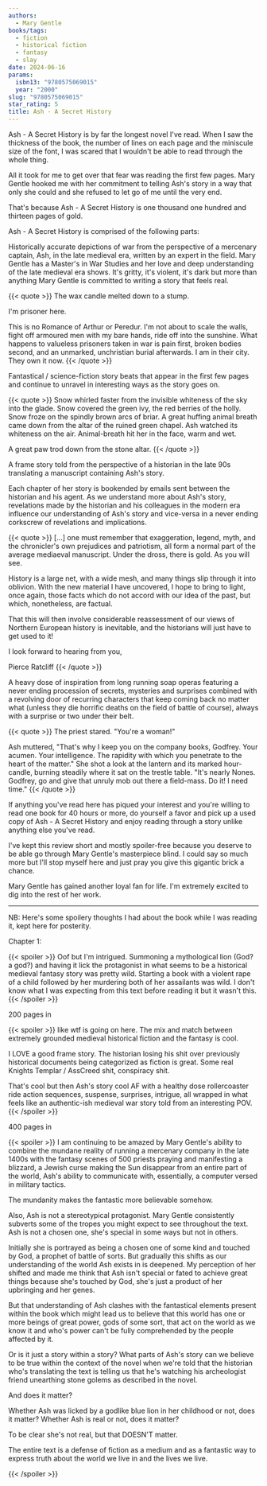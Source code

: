 ```yaml
---
authors:
  - Mary Gentle
books/tags:
  - fiction
  - historical fiction
  - fantasy
  - slay
date: 2024-06-16
params:
  isbn13: "9780575069015"
  year: "2000"
slug: "9780575069015"
star_rating: 5
title: Ash - A Secret History
---
```


Ash - A Secret History is by far the longest novel I've read. When I saw the thickness of the book, the number of lines on each page and the miniscule size of the font, I was scared that I wouldn't be able to read through the whole thing.

All it took for me to get over that fear was reading the first few pages. Mary Gentle hooked me with her commitment to telling Ash's story in a way that only she could and she refused to let go of me until the very end.

<!--more-->

That's because Ash - A Secret History is one thousand one hundred and thirteen pages of gold.

Ash - A Secret History is comprised of the following parts:

Historically accurate depictions of war from the perspective of a mercenary captain, Ash, in the late medieval era, written by an expert in the field. Mary Gentle has a Master's in War Studies and her love and deep understanding of the late medieval era shows. It's gritty, it's violent, it's dark but more than anything Mary Gentle is committed to writing a story that feels real.

{{< quote >}} The wax candle melted down to a stump.

I'm prisoner here.

This is no Romance of Arthur or Peredur. I'm not about to scale the walls, fight off armoured men with my bare hands, ride off into the sunshine. What happens to valueless prisoners taken in war is pain first, broken bodies second, and an unmarked, unchristian burial afterwards. I am in their city. They own it now. {{< /quote >}}

Fantastical / science-fiction story beats that appear in the first few pages and continue to unravel in interesting ways as the story goes on.

{{< quote >}} Snow whirled faster from the invisible whiteness of the sky into the glade. Snow covered the green ivy, the red berries of the holly. Snow froze on the spindly brown arcs of briar. A great huffing animal breath came down from the altar of the ruined green chapel. Ash watched its whiteness on the air. Animal-breath hit her in the face, warm and wet.

A great paw trod down from the stone altar. {{< /quote >}}

A frame story told from the perspective of a historian in the late 90s translating a manuscript containing Ash's story.

Each chapter of her story is bookended by emails sent between the historian and his agent. As we understand more about Ash's story, revelations made by the historian and his colleagues in the modern era influence our understanding of Ash's story and vice-versa in a never ending corkscrew of revelations and implications.

{{< quote >}} [...] one must remember that exaggeration, legend, myth, and the chronicler's own prejudices and patriotism, all form a normal part of the average mediaeval manuscript. Under the dross, there is gold. As you will see.

History is a large net, with a wide mesh, and many things slip through it into oblivion. With the new material I have uncovered, I hope to bring to light, once again, those facts which do not accord with our idea of the past, but which, nonetheless, are factual.

That this will then involve considerable reassessment of our views of Northern European history is inevitable, and the historians will just have to get used to it!

I look forward to hearing from you,

Pierce Ratcliff {{< /quote >}}

A heavy dose of inspiration from long running soap operas featuring a never ending procession of secrets, mysteries and surprises combined with a revolving door of recurring characters that keep coming back no matter what (unless they die horrific deaths on the field of battle of course), always with a surprise or two under their belt.

{{< quote >}} The priest stared. "You're a woman!"

Ash muttered, "That's why I keep you on the company books, Godfrey. Your acumen. Your intelligence. The rapidity with which you penetrate to the heart of the matter." She shot a look at the lantern and its marked hour-candle, burning steadily where it sat on the trestle table. "It's nearly Nones. Godfrey, go and give that unruly mob out there a field-mass. Do it! I need time." {{< /quote >}}

If anything you've read here has piqued your interest and you're willing to read one book for 40 hours or more, do yourself a favor and pick up a used copy of Ash - A Secret History and enjoy reading through a story unlike anything else you've read.

I've kept this review short and mostly spoiler-free because you deserve to be able go through Mary Gentle's masterpiece blind. I could say so much more but I'll stop myself here and just pray you give this gigantic brick a chance.

Mary Gentle has gained another loyal fan for life. I'm extremely excited to dig into the rest of her work.

---

NB: Here's some spoilery thoughts I had about the book while I was reading it, kept here for posterity.

Chapter 1:

{{< spoiler >}} Oof but I'm intrigued. Summoning a mythological lion (God? a god?) and having it lick the protagonist in what seems to be a historical medieval fantasy story was pretty wild. Starting a book with a violent rape of a child followed by her murdering both of her assailants was wild. I don't know what I was expecting from this text before reading it but it wasn't this. {{< /spoiler >}}

200 pages in

{{< spoiler >}} like wtf is going on here. The mix and match between extremely grounded medieval historical fiction and the fantasy is cool.

I LOVE a good frame story. The historian losing his shit over previously historical documents being categorized as fiction is great. Some real Knights Templar / AssCreed shit, conspiracy shit.

That's cool but then Ash's story cool AF with a healthy dose rollercoaster ride action sequences, suspense, surprises, intrigue, all wrapped in what feels like an authentic-ish medieval war story told from an interesting POV. {{< /spoiler >}}

400 pages in

{{< spoiler >}} I am continuing to be amazed by Mary Gentle's ability to combine the mundane reality of running a mercenary company in the late 1400s with the fantasy scenes of 500 priests praying and manifesting a blizzard, a Jewish curse making the Sun disappear from an entire part of the world, Ash's ability to communicate with, essentially, a computer versed in military tactics.

The mundanity makes the fantastic more believable somehow.

Also, Ash is not a stereotypical protagonist. Mary Gentle consistently subverts some of the tropes you might expect to see throughout the text. Ash is not a chosen one, she's special in some ways but not in others.

Initially she is portrayed as being a chosen one of some kind and touched by God, a prophet of battle of sorts. But gradually this shifts as our understanding of the world Ash exists in is deepened. My perception of her shifted and made me think that Ash isn't special or fated to achieve great things because she's touched by God, she's just a product of her upbringing and her genes.

But that understanding of Ash clashes with the fantastical elements present within the book which might lead us to believe that this world has one or more beings of great power, gods of some sort, that act on the world as we know it and who's power can't be fully comprehended by the people affected by it.

Or is it just a story within a story? What parts of Ash's story can we believe to be true within the context of the novel when we're told that the historian who's translating the text is telling us that he's watching his archeologist friend unearthing stone golems as described in the novel.

And does it matter?

Whether Ash was licked by a godlike blue lion in her childhood or not, does it matter? Whether Ash is real or not, does it matter?

To be clear she's not real, but that DOESN'T matter.

The entire text is a defense of fiction as a medium and as a fantastic way to express truth about the world we live in and the lives we live.

{{< /spoiler >}}
